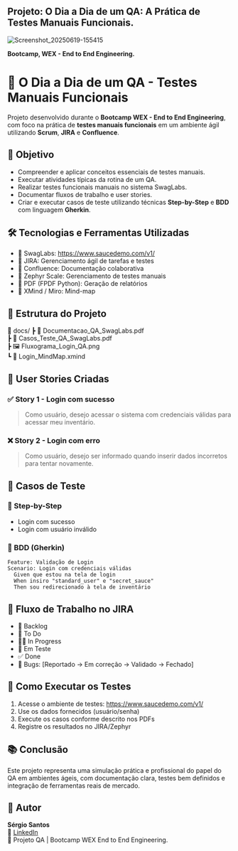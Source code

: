 ## Projeto: O Dia a Dia de um QA: A Prática de Testes Manuais Funcionais.

![Screenshot_20250619-155415](https://github.com/user-attachments/assets/a826781a-106a-4400-b248-30c2e36f832b)

  
**Bootcamp, WEX - End to End Engineering.**



# 🧪 O Dia a Dia de um QA - Testes Manuais Funcionais

Projeto desenvolvido durante o **Bootcamp WEX - End to End Engineering**, com foco na prática de **testes manuais funcionais** em um ambiente ágil utilizando **Scrum**, **JIRA** e **Confluence**.

## 📌 Objetivo

- Compreender e aplicar conceitos essenciais de testes manuais.
- Executar atividades típicas da rotina de um QA.
- Realizar testes funcionais manuais no sistema SwagLabs.
- Documentar fluxos de trabalho e user stories.
- Criar e executar casos de teste utilizando técnicas **Step-by-Step** e **BDD** com linguagem **Gherkin**.

## 🛠️ Tecnologias e Ferramentas Utilizadas

- 🔹 SwagLabs: https://www.saucedemo.com/v1/
- 🔹 JIRA: Gerenciamento ágil de tarefas e testes
- 🔹 Confluence: Documentação colaborativa
- 🔹 Zephyr Scale: Gerenciamento de testes manuais
- 🔹 PDF (FPDF Python): Geração de relatórios
- 🔹 XMind / Miro: Mind-map

## 📂 Estrutura do Projeto

📁 docs/
 ┣ 📄 Documentacao_QA_SwagLabs.pdf         
 ┣ 📄 Casos_Teste_QA_SwagLabs.pdf          
 ┣ 🖼️ Fluxograma_Login_QA.png   
 ┗ 🧠 Login_MindMap.xmind

## 🧾 User Stories Criadas

### ✅ Story 1 - Login com sucesso
> Como usuário, desejo acessar o sistema com credenciais válidas para acessar meu inventário.

### ❌ Story 2 - Login com erro
> Como usuário, desejo ser informado quando inserir dados incorretos para tentar novamente.

## 🧪 Casos de Teste

### 🎯 Step-by-Step
- Login com sucesso
- Login com usuário inválido

### 📘 BDD (Gherkin)
```gherkin
Feature: Validação de Login
Scenario: Login com credenciais válidas
  Given que estou na tela de login
  When insiro "standard_user" e "secret_sauce"
  Then sou redirecionado à tela de inventário
```

## 🔄 Fluxo de Trabalho no JIRA

- 📌 Backlog
- 🚧 To Do
- 👨‍💻 In Progress
- 🧪 Em Teste
- ✅ Done
- 🐞 Bugs: [Reportado → Em correção → Validado → Fechado]

## 📌 Como Executar os Testes

1. Acesse o ambiente de testes: https://www.saucedemo.com/v1/
2. Use os dados fornecidos (usuário/senha)
3. Execute os casos conforme descrito nos PDFs
4. Registre os resultados no JIRA/Zephyr

## 📚 Conclusão

Este projeto representa uma simulação prática e profissional do papel do QA em ambientes ágeis, com documentação clara, testes bem definidos e integração de ferramentas reais de mercado.

## 👤 Autor

**Sérgio Santos**  
📧 [LinkedIn](https://www.linkedin.com/in/seu-usuario-linkedin/)  
📘 Projeto QA | Bootcamp WEX End to End Engineering. 


 
